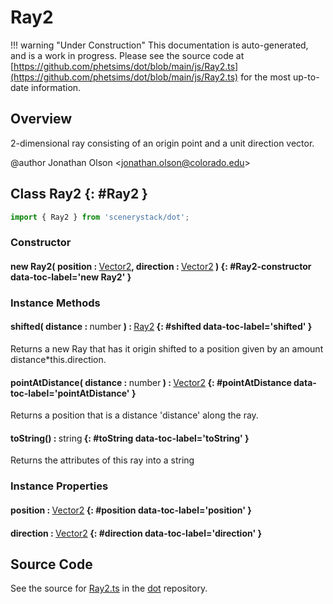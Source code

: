 # Ray2

!!! warning "Under Construction"
    This documentation is auto-generated, and is a work in progress. Please see the source code at
    [https://github.com/phetsims/dot/blob/main/js/Ray2.ts](https://github.com/phetsims/dot/blob/main/js/Ray2.ts) for the most up-to-date information.

## Overview

2-dimensional ray consisting of an origin point and a unit direction vector.

@author Jonathan Olson &lt;jonathan.olson@colorado.edu&gt;

## Class Ray2 {: #Ray2 }


```js
import { Ray2 } from 'scenerystack/dot';
```
### Constructor

#### new Ray2( position : <span style="font-weight: 400;">[Vector2](../dot/Vector2.md)</span>, direction : <span style="font-weight: 400;">[Vector2](../dot/Vector2.md)</span> ) {: #Ray2-constructor data-toc-label='new Ray2' }

### Instance Methods

#### shifted( distance : <span style="font-weight: 400;"><span style="color: hsla(calc(var(--md-hue) + 180deg),80%,40%,1);">number</span></span> ) : <span style="font-weight: 400;">[Ray2](../dot/Ray2.md)</span> {: #shifted data-toc-label='shifted' }

Returns a new Ray that has it origin shifted to a position given by an amount distance*this.direction.

#### pointAtDistance( distance : <span style="font-weight: 400;"><span style="color: hsla(calc(var(--md-hue) + 180deg),80%,40%,1);">number</span></span> ) : <span style="font-weight: 400;">[Vector2](../dot/Vector2.md)</span> {: #pointAtDistance data-toc-label='pointAtDistance' }

Returns a position that is a distance 'distance' along the ray.

#### toString() : <span style="font-weight: 400;"><span style="color: hsla(calc(var(--md-hue) + 180deg),80%,40%,1);">string</span></span> {: #toString data-toc-label='toString' }

Returns the attributes of this ray into a string

### Instance Properties

#### position : <span style="font-weight: 400;">[Vector2](../dot/Vector2.md)</span> {: #position data-toc-label='position' }

#### direction : <span style="font-weight: 400;">[Vector2](../dot/Vector2.md)</span> {: #direction data-toc-label='direction' }



## Source Code

See the source for [Ray2.ts](https://github.com/phetsims/dot/blob/main/js/Ray2.ts) in the [dot](https://github.com/phetsims/dot) repository.
